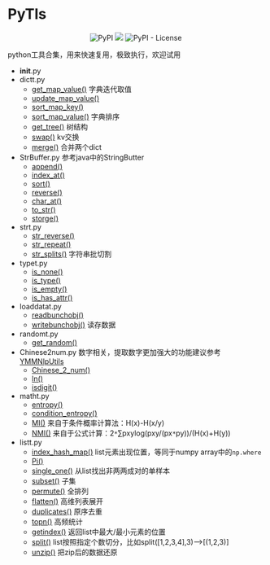 # PyTls
<p align="center">
<img alt="PyPI" src="https://img.shields.io/pypi/v/PyTls.svg"></a>
<a href="https://travis-ci.org/sladesha/PyTls"><img src="https://travis-ci.org/sladesha/PyTls.svg?branch=master"></a>
<img alt="PyPI - License" src="https://img.shields.io/pypi/l/PyTls.svg"></a>
</p>
python工具合集，用来快速复用，极致执行，欢迎试用

+ __init__.py
+ dictt.py
    + [get_map_value()](PyTls/dictt.py#L12)
    字典迭代取值
    + [update_map_value()](PyTls/dictt.py#L34)
    + [sort_map_key()](PyTls/dictt.py#L60)
    + [sort_map_value()](PyTls/dictt.py#L64)
    字典排序
    + [get_tree()](PyTls/dictt.py#L65)
    树结构
    + [swap()](PyTls/dictt.py#L71)
    kv交换
    + [merge()](PyTls/dictt.py#L76)
    合并两个dict
+ StrBuffer.py
参考java中的StringButter
    + [append()](PyTls/StrBuffer.py#L22)
    + [index_at()](PyTls/StrBuffer.py#L37)
    + [sort()](PyTls/StrBuffer.py#L47)
    + [reverse()](PyTls/StrBuffer.py#L50)
    + [char_at()](PyTls/StrBuffer.py#L53)
    + [to_str()](PyTls/StrBuffer.py#L58)
    + [storge()](PyTls/StrBuffer.py#L64)
+ strt.py
    + [str_reverse()](PyTls/strt.py#L14)
    + [str_repeat()](PyTls/dictt.py#L18)
    + [str_splits()](PyTls/dictt.py#L29)
    字符串批切割
+ typet.py
    + [is_none()](PyTls/strt.py#L11)
    + [is_type()](PyTls/dictt.py#L15)
    + [is_empty()](PyTls/dictt.py#L25)
    + [is_has_attr()](PyTls/dictt.py#L35)
+ loaddatat.py
    + [readbunchobj()](PyTls/loaddatat.py#L13)
    + [writebunchobj()](PyTls/loaddatat.py#L19)
    读存数据
+ randomt.py
    + [get_random()](PyTls/randomt.py#L32)
+ Chinese2num.py
数字相关，提取数字更加强大的功能建议参考[YMMNlpUtils](https://github.com/sladesha/machine_learning/blob/master/YMMNlpUtils/YMMNlpUtils/YMMNlpUtils.py)
    + [Chinese_2_num()](PyTls/Chinese2num.py#L20)
    + [ln()](PyTls/Chinese2num.py#L29)
    + [isdigit()](PyTls/Chinese2num.py#L33)
+ matht.py
    + [entropy()](PyTls/matht.py#L14)
    + [condition_entropy()](PyTls/matht.py#L33)
    + [MI()](PyTls/matht.py#L60)
    来自于条件概率计算法：H(x)-H(x/y)
    + [NMI()](PyTls/matht.py#L66)
    来自于公式计算：2`*`∑pxylog(pxy/(px`*`py))/(H(x)+H(y))
+ listt.py    
    + [index_hash_map()](PyTls/listt.py#L10)
    list元素出现位置，等同于numpy array中的`np.where`
    + [Pi()](PyTls/listt.py#L26)
    + [single_one()](PyTls/listt.py#L38)
    从list找出非两两成对的单样本
    + [subset()](PyTls/listt.py#L44)
    子集
    + [permute()](PyTls/listt.py#L56)
    全排列
    + [flatten()](PyTls/listt.py#L70)
    高维列表展开
    + [duplicates()](PyTls/listt.py#L85)
    原序去重
    + [topn()](PyTls/listt.py#L95)
    高频统计
    + [getindex()](PyTls/listt.py#L109)
    返回list中最大/最小元素的位置
    + [split()](PyTls/listt.py#L125)
    list按照指定个数切分，比如split([1,2,3,4],3)-->[(1,2,3)]
    + [unzip()](PyTls/listt.py#L135)
    把zip后的数据还原
    